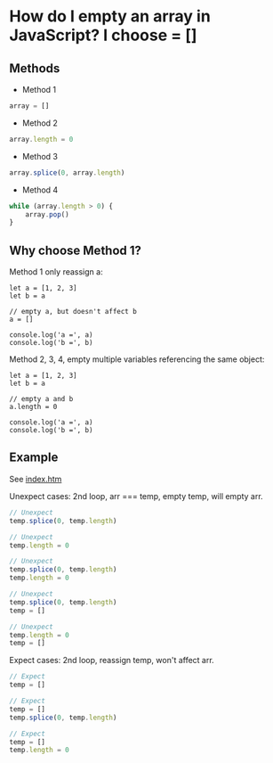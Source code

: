 # How do I empty an array in JavaScript? I choose = []

## Methods

- Method 1

```js
array = []
```

- Method 2

```js
array.length = 0
```

- Method 3

```js
array.splice(0, array.length)
```

- Method 4

```js
while (array.length > 0) {
    array.pop()
}
```

## Why choose Method 1?

Method 1 only reassign a:

```
let a = [1, 2, 3]
let b = a

// empty a, but doesn't affect b
a = []

console.log('a =', a)
console.log('b =', b)
```

Method 2, 3, 4, empty multiple variables referencing the same object:

```
let a = [1, 2, 3]
let b = a

// empty a and b
a.length = 0

console.log('a =', a)
console.log('b =', b)
```

## Example

See [index.htm](index.htm)

Unexpect cases: 2nd loop, arr === temp, empty temp, will empty arr.

```js
// Unexpect
temp.splice(0, temp.length)
```

```js
// Unexpect
temp.length = 0
```

```js
// Unexpect
temp.splice(0, temp.length)
temp.length = 0
```

```js
// Unexpect
temp.splice(0, temp.length)
temp = []
```

```js
// Unexpect
temp.length = 0
temp = []
```

Expect cases: 2nd loop, reassign temp, won't affect arr.

```js
// Expect
temp = []
```

```js
// Expect
temp = []
temp.splice(0, temp.length)
```

```js
// Expect
temp = []
temp.length = 0
```
